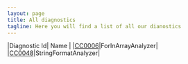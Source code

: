 ```yaml
---
layout: page
title: All diagnostics
tagline: Here you will find a list of all our dianostics
---
```


|Diagnostic Id| Name |
|[CC0006](/diagnostics/CC0006.html)|ForInArrayAnalyzer|
|[CC0048](/diagnostics/CC0048.html)|StringFormatAnalyzer|
